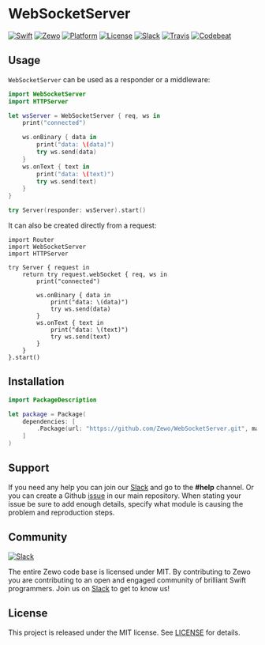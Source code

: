 # WebSocketServer

[![Swift][swift-badge]][swift-url]
[![Zewo][zewo-badge]][zewo-url]
[![Platform][platform-badge]][platform-url]
[![License][mit-badge]][mit-url]
[![Slack][slack-badge]][slack-url]
[![Travis][travis-badge]][travis-url]
[![Codebeat][codebeat-badge]][codebeat-url]

## Usage

`WebSocketServer` can be used as a responder or a middleware:

```swift
import WebSocketServer
import HTTPServer

let wsServer = WebSocketServer { req, ws in
    print("connected")

    ws.onBinary { data in
        print("data: \(data)")
        try ws.send(data)
    }
    ws.onText { text in
        print("data: \(text)")
        try ws.send(text)
    }
}

try Server(responder: wsServer).start()
```

It can also be created directly from a request:

````
import Router
import WebSocketServer
import HTTPServer

try Server { request in
    return try request.webSocket { req, ws in
        print("connected")

        ws.onBinary { data in
            print("data: \(data)")
            try ws.send(data)
        }
        ws.onText { text in
            print("data: \(text)")
            try ws.send(text)
        }
    }
}.start()
````

## Installation

```swift
import PackageDescription

let package = Package(
    dependencies: [
        .Package(url: "https://github.com/Zewo/WebSocketServer.git", majorVersion: 0, minor: 7),
    ]
)
```

## Support

If you need any help you can join our [Slack](http://slack.zewo.io) and go to the **#help** channel. Or you can create a Github [issue](https://github.com/Zewo/Zewo/issues/new) in our main repository. When stating your issue be sure to add enough details, specify what module is causing the problem and reproduction steps.

## Community

[![Slack][slack-image]][slack-url]

The entire Zewo code base is licensed under MIT. By contributing to Zewo you are contributing to an open and engaged community of brilliant Swift programmers. Join us on [Slack](http://slack.zewo.io) to get to know us!

## License

This project is released under the MIT license. See [LICENSE](LICENSE) for details.

[swift-badge]: https://img.shields.io/badge/Swift-3.0-orange.svg?style=flat
[swift-url]: https://swift.org
[zewo-badge]: https://img.shields.io/badge/Zewo-0.7-FF7565.svg?style=flat
[zewo-url]: http://zewo.io
[platform-badge]: https://img.shields.io/badge/Platforms-OS%20X%20--%20Linux-lightgray.svg?style=flat
[platform-url]: https://swift.org
[mit-badge]: https://img.shields.io/badge/License-MIT-blue.svg?style=flat
[mit-url]: https://tldrlegal.com/license/mit-license
[slack-image]: http://s13.postimg.org/ybwy92ktf/Slack.png
[slack-badge]: https://zewo-slackin.herokuapp.com/badge.svg
[slack-url]: http://slack.zewo.io
[travis-badge]: https://travis-ci.org/Zewo/WebSocketServer.svg?branch=master
[travis-url]: https://travis-ci.org/Zewo/WebSocketServer
[codebeat-badge]: https://codebeat.co/badges/cabe1795-6f5e-4fe6-85ab-5b68f1596efd
[codebeat-url]: https://codebeat.co/projects/github-com-zewo-websocketserver
